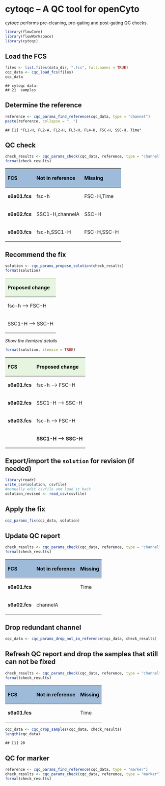 
# cytoqc – A QC tool for openCyto

*cytoqc* performs pre-cleaning, pre-gating and post-gating QC checks.

``` r
library(flowCore)
library(flowWorkspace)
library(cytoqc)
```

## Load the FCS

``` r
files <- list.files(data_dir, ".fcs", full.names = TRUE)
cqc_data <- cqc_load_fcs(files)
cqc_data
```

    ## cytoqc data: 
    ## 21  samples

## Determine the reference

``` r
reference <- cqc_params_find_reference(cqc_data, type = "channel")
paste(reference, collapse = ", ")
```

    ## [1] "FL1-H, FL2-A, FL2-H, FL3-H, FL4-H, FSC-H, SSC-H, Time"

## QC check

``` r
check_results <- cqc_params_check(cqc_data, reference, type = "channel")
format(check_results)
```

<table class="table table-bordered" style="width: auto !important; ">

<thead>

<tr>

<th style="text-align:left;color: black !important;background-color: #9ebcda !important;">

FCS

</th>

<th style="text-align:left;color: black !important;background-color: #9ebcda !important;">

Not in
reference

</th>

<th style="text-align:left;color: black !important;background-color: #9ebcda !important;">

Missing

</th>

</tr>

</thead>

<tbody>

<tr>

<td style="text-align:left;font-weight: bold;">

s6a01.fcs

</td>

<td style="text-align:left;">

fsc-h

</td>

<td style="text-align:left;">

FSC-H,Time

</td>

</tr>

<tr>

<td style="text-align:left;font-weight: bold;">

s6a02.fcs

</td>

<td style="text-align:left;">

SSC1-H,channelA

</td>

<td style="text-align:left;">

SSC-H

</td>

</tr>

<tr>

<td style="text-align:left;font-weight: bold;">

s6a03.fcs

</td>

<td style="text-align:left;">

fsc-h,SSC1-H

</td>

<td style="text-align:left;">

FSC-H,SSC-H

</td>

</tr>

</tbody>

</table>

## Recommend the fix

``` r
solution <- cqc_params_propose_solution(check_results) 
format(solution)
```

<table class="table table-bordered" style="width: auto !important; ">

<thead>

<tr>

<th style="text-align:left;color: black !important;background-color: #e5f5e0 !important;">

Proposed change

</th>

</tr>

</thead>

<tbody>

<tr>

<td style="text-align:left;">

fsc-h –\> FSC-H

</td>

</tr>

<tr>

<td style="text-align:left;">

SSC1-H –\> SSC-H

</td>

</tr>

</tbody>

</table>

*Show the itemized
details*

``` r
format(solution, itemize = TRUE)
```

<table class="table table-bordered" style="width: auto !important; ">

<thead>

<tr>

<th style="text-align:left;color: black !important;background-color: #e5f5e0 !important;">

FCS

</th>

<th style="text-align:left;color: black !important;background-color: #e5f5e0 !important;">

Proposed change

</th>

</tr>

</thead>

<tbody>

<tr>

<td style="text-align:left;font-weight: bold;">

s6a01.fcs

</td>

<td style="text-align:left;">

fsc-h –\> FSC-H

</td>

</tr>

<tr>

<td style="text-align:left;font-weight: bold;">

s6a02.fcs

</td>

<td style="text-align:left;">

SSC1-H –\>
SSC-H

</td>

</tr>

<tr>

<td style="text-align:left;vertical-align: top !important;font-weight: bold;" rowspan="2">

s6a03.fcs

</td>

<td style="text-align:left;">

fsc-h –\> FSC-H

</td>

</tr>

<tr>

<td style="text-align:left;font-weight: bold;">

SSC1-H –\> SSC-H

</td>

</tr>

</tbody>

</table>

## Export/import the `solution` for revision (if needed)

``` r
library(readr)
write_csv(solution, csvfile)
#manually edit csvfile and load it back
solution_revised <- read_csv(csvfile)
```

## Apply the fix

``` r
cqc_params_fix(cqc_data, solution)
```

## Update QC report

``` r
check_results <- cqc_params_check(cqc_data, reference, type = "channel")
format(check_results)
```

<table class="table table-bordered" style="width: auto !important; ">

<thead>

<tr>

<th style="text-align:left;color: black !important;background-color: #9ebcda !important;">

FCS

</th>

<th style="text-align:left;color: black !important;background-color: #9ebcda !important;">

Not in
reference

</th>

<th style="text-align:left;color: black !important;background-color: #9ebcda !important;">

Missing

</th>

</tr>

</thead>

<tbody>

<tr>

<td style="text-align:left;font-weight: bold;">

s6a01.fcs

</td>

<td style="text-align:left;">

</td>

<td style="text-align:left;">

Time

</td>

</tr>

<tr>

<td style="text-align:left;font-weight: bold;">

s6a02.fcs

</td>

<td style="text-align:left;">

channelA

</td>

<td style="text-align:left;">

</td>

</tr>

</tbody>

</table>

## Drop redundant channel

``` r
cqc_data <- cqc_params_drop_not_in_reference(cqc_data, check_results)
```

## Refresh QC report and drop the samples that still can not be fixed

``` r
check_results <- cqc_params_check(cqc_data, reference, type = "channel")
format(check_results)
```

<table class="table table-bordered" style="width: auto !important; ">

<thead>

<tr>

<th style="text-align:left;color: black !important;background-color: #9ebcda !important;">

FCS

</th>

<th style="text-align:left;color: black !important;background-color: #9ebcda !important;">

Not in
reference

</th>

<th style="text-align:left;color: black !important;background-color: #9ebcda !important;">

Missing

</th>

</tr>

</thead>

<tbody>

<tr>

<td style="text-align:left;font-weight: bold;">

s6a01.fcs

</td>

<td style="text-align:left;">

</td>

<td style="text-align:left;">

Time

</td>

</tr>

</tbody>

</table>

``` r
cqc_data <- cqc_drop_samples(cqc_data, check_results)
length(cqc_data)
```

    ## [1] 20

## QC for marker

``` r
reference <- cqc_params_find_reference(cqc_data, type = "marker")
check_results <- cqc_params_check(cqc_data, reference, type = "marker")
format(check_results)
```
